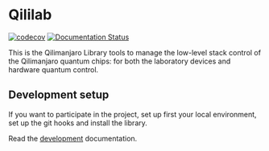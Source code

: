 # Qililab

[![codecov](https://codecov.io/gh/qilimanjaro-tech/qililab/branch/main/graph/badge.svg?token=gSfTPmCeJw)](https://codecov.io/gh/qilimanjaro-tech/qililab)
[![Documentation Status](https://readthedocs.org/projects/qililab/badge/?version=latest)](https://qililab.readthedocs.io/en/latest/?badge=latest)

This is the Qilimanjaro Library tools to manage the low-level stack control of the Qilimanjaro quantum chips: for both the laboratory devices and hardware quantum control.

## Development setup

If you want to participate in the project, set up first your local environment, set up the git hooks and install the library.

Read the [development](./doc/DEVELOPMENT.md) documentation.
